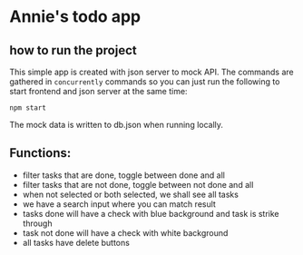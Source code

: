 # Annie's todo app

## how to run the project 

This simple app is created with json server to mock API. The commands are gathered in `concurrently` commands so you can just run the following to start frontend and json server at the same time:

`npm start`

The mock data is written to db.json when running locally.

## Functions:

- filter tasks that are done, toggle between done and all 
- filter tasks that are not done, toggle between not done and all
- when not selected or both selected, we shall see all tasks
- we have a search input where you can match result 
- tasks done will have a check with blue background and task is strike through 
- task not done will have a check with white background 
- all tasks have delete buttons
